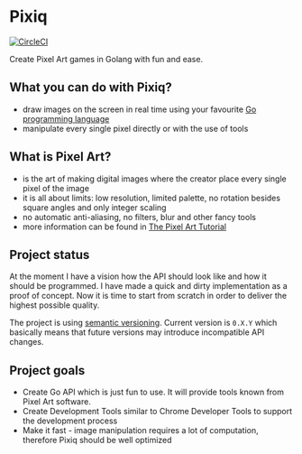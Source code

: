 # Pixiq

[![CircleCI](https://circleci.com/gh/jacekolszak/pixiq.svg?style=svg)](https://circleci.com/gh/jacekolszak/pixiq)

Create Pixel Art games in Golang with fun and ease.

## What you can do with Pixiq?

+ draw images on the screen in real time using your favourite [Go programming language](https://golang.org/)
+ manipulate every single pixel directly or with the use of tools

## What is Pixel Art?

+ is the art of making digital images where the creator place every single pixel of the image
+ it is all about limits: low resolution, limited palette, no rotation besides square angles and only integer scaling
+ no automatic anti-aliasing, no filters, blur and other fancy tools
+ more information can be found in [The Pixel Art Tutorial](http://pixeljoint.com/forum/forum_posts.asp?TID=11299)

## Project status

At the moment I have a vision how the API should look like and how it should be programmed.
I have made a quick and dirty implementation as a proof of concept. 
Now it is time to start from scratch in order to deliver the highest possible quality.

The project is using [semantic versioning](https://semver.org/). Current version is `0.X.Y` which basically means that 
future versions may introduce incompatible API changes. 

## Project goals

+ Create Go API which is just fun to use. It will provide tools known from Pixel Art software.
+ Create Development Tools similar to Chrome Developer Tools to support the development process
+ Make it fast - image manipulation requires a lot of computation, therefore Pixiq should be well optimized

